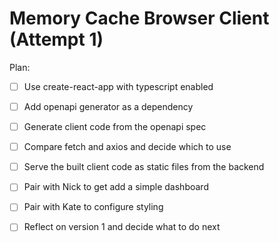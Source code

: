 # Memory Cache Browser Client (Attempt 1)

Plan:
- [ ] Use create-react-app with typescript enabled
- [ ] Add openapi generator as a dependency
- [ ] Generate client code from the openapi spec
- [ ] Compare fetch and axios and decide which to use
- [ ] Serve the built client code as static files from the backend
- [ ] Pair with Nick to get add a simple dashboard
- [ ] Pair with Kate to configure styling
- [ ] Reflect on version 1 and decide what to do next

